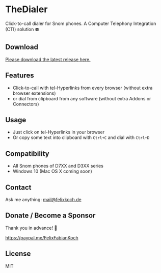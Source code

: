 # TheDialer

Click-to-call dialer for Snom phones. A Computer Telephony Integration (CTI) solution ☎️

## Download

[Please download the latest release here.](https://github.com/felixkoch/TheDialer/releases)

## Features

- Click-to-call with tel-Hyperlinks from every browser (without extra browser extensions)
- or dial from clipboard from any software (without extra Addons or Connectors)

## Usage

- Just click on tel-Hyperlinks in your browser
- Or copy some text into clipboard with `Ctrl+C` and dial with `Ctrl+D`

## Compatibility

- All Snom phones of D7XX and D3XX series
- Windows 10 (Mac OS X coming soon)

## Contact

Ask me anything: mail@felixkoch.de

## Donate / Become a Sponsor

Thank you in advance! 🙏

https://paypal.me/FelixFabianKoch

## License

MIT
